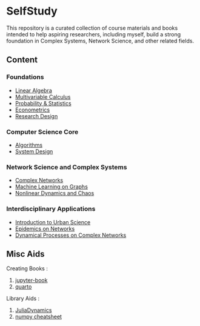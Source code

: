 # SelfStudy

This repository is a curated collection of course materials and books intended to help aspiring researchers, including myself, build a strong foundation in Complex Systems, Network Science, and other related fields.

## Content

### Foundations
- [Linear Algebra](./Mat-R-Refresher/)
- [Multivariable Calculus](./Mat-R-Refresher/)  
- [Probability & Statistics](./Mat-R-Refresher/)  
- [Econometrics](./Mat-R-Refresher/)  
- [Research Design](./Sci-RD-ResearchDesign)

### Computer Science Core
- [Algorithms](./CS-A-Algo/)
- [System Design](./CS-SD-SystemDesign/)

### Network Science and Complex Systems
- [Complex Networks](./Net-CN-ComplexNetworks/)
- [Machine Learning on Graphs](./CSNet-MLoG-MachieLearningOnGraphs/)  
- [Nonlinear Dynamics and Chaos](./Net-NDaC-NonlinearDynamicsAndChaos/)  

### Interdisciplinary Applications
- [Introduction to Urban Science](./CSS-ITUS-IntroToUrbanScience/)  
- [Epidemics on Networks](./Net-EoN-EpidemicsOnNetworks/)
- [Dynamical Processes on Complex Networks](./Net-DPoCN-DynamicalProcessesComplexNetworks/)


## Misc Aids

Creating Books :

1. [jupyter-book](https://jupyterbook.org/en/stable/intro.html)
2. [quarto](https://quarto.org/docs/books/)

Library Aids :

1. [JuliaDynamics](https://juliadynamics.github.io/JuliaDynamics/)
2. [numpy cheatsheet](https://gist.github.com/pourmand1376/aa6a8bc4fddda31fecbdf73b2535af21)
